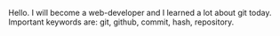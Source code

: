 Hello. I will become a web-developer and I learned a lot about git today. Important keywords are: git, github, commit, hash, repository.
